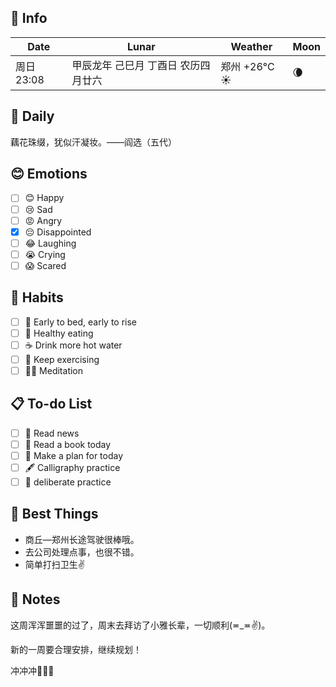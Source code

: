 ## 📅 Info

| Date                           | Lunar                     | Weather                                                       | Moon                                            |
| ------------------------------ | ------------------------- | ------------------------------------------------------------- | ----------------------------------------------- |
| 周日 23:08 | 甲辰龙年 己巳月 丁酉日 农历四月廿六 | 郑州 +26°C ☀️   | 🌘 |

## 📖 Daily

藕花珠缀，犹似汗凝妆。——阎选（五代）

## 😊 Emotions

- [ ] 😊 Happy
- [ ] 😢 Sad
- [ ] 😡 Angry
- [x] 😔 Disappointed
- [ ] 😂 Laughing
- [ ] 😭 Crying
- [ ] 😱 Scared

## 🍎 Habits

- [ ] 🌅 Early to bed, early to rise
- [ ] 🥕 Healthy eating
- [ ] ☕️ Drink more hot water
- [ ] 💪 Keep exercising
- [ ] 🧘‍♂️ Meditation

## 📋 To-do List

- [ ] 📰 Read news
- [ ] 📖 Read a book today
- [ ] 📝 Make a plan for today
- [ ] 🖋️ Calligraphy practice
- [ ] 🎯 deliberate practice

## 🌟 Best Things

 - 商丘—郑州长途驾驶很棒哦。
 - 去公司处理点事，也很不错。
 - 简单打扫卫生✌️


## 📝 Notes

这周浑浑噩噩的过了，周末去拜访了小雅长辈，一切顺利(≖_≖✌️)。

新的一周要合理安排，继续规划！

冲冲冲💪💪💪